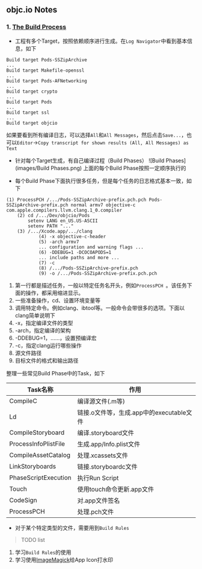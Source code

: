 ## objc.io Notes

### 1. [The Build Process](https://www.objc.io/issues/6-build-tools/build-process/)

* 工程有多个Target，按照依赖顺序进行生成。在`Log Navigator`中看到基本信息，如下

```
Build target Pods-SSZipArchive
...
Build target Makefile-openssl
...
Build target Pods-AFNetworking
...
Build target crypto
...
Build target Pods
...
Build target ssl
...
Build target objcio
```
如果要看到所有编译日志，可以选择`All`和`All Messages`，然后点击`Save...`，也可以`Editor`→`Copy transcript for shown results (All, All Messages) as Text`

* 针对每个Target生成，有自己编译过程（Build Phases）
![Build Phases](images/Build Phases.png)
上面的每个Build Phase按照一定顺序执行的

* 每个Build Phase下面执行很多任务，但是每个任务的日志格式基本一致，如下

```
(1) ProcessPCH /.../Pods-SSZipArchive-prefix.pch.pch Pods-SSZipArchive-prefix.pch normal armv7 objective-c com.apple.compilers.llvm.clang.1_0.compiler
    (2) cd /.../Dev/objcio/Pods
        setenv LANG en_US.US-ASCII
        setenv PATH "..."
    (3) /.../Xcode.app/.../clang 
            (4) -x objective-c-header 
            (5) -arch armv7 
            ... configuration and warning flags ...
            (6) -DDEBUG=1 -DCOCOAPODS=1 
            ... include paths and more ...
            (7) -c 
            (8) /.../Pods-SSZipArchive-prefix.pch 
            (9) -o /.../Pods-SSZipArchive-prefix.pch.pch
```


1. 第一行都是描述任务，一般以特定任务名开头，例如`ProcessPCH `。该任务下面的操作，都采用缩进显示。
2. 一些准备操作，cd、设置环境变量等
3. 调用特定命令。例如clang、ibtool等。一般命令会带很多的选项。下面以clang简单说明下
4. -x，指定编译文件的类型
5. -arch，指定编译的架构
6. -DDEBUG=1，……，设置预编译宏
7. -c，指定clang运行哪些操作
8. 源文件路径
9. 目标文件的格式和输出路径

整理一些常见Build Phase中的Task，如下

| Task名称 | 作用 |
|---|---|
| CompileC | 编译源文件(.m等) |
| Ld | 链接.o文件等，生成.app中的executable文件 |
| CompileStoryboard | 编译.storyboard文件 |
| ProcessInfoPlistFile | 生成.app/Info.plist文件 |
| CompileAssetCatalog | 处理.xcassets文件 | 
| LinkStoryboards | 链接.storyboardc文件 |
| PhaseScriptExecution | 执行Run Script |
| Touch | 使用touch命令更新.app文件 |
| CodeSign | 对.app文件签名 |
| ProcessPCH | 处理.pch文件 |

* 对于某个特定类型的文件，需要用到`Build Rules`

>
> TODO list
>
1. 学习`Build Rules`的使用
2. 学习使用[ImageMagick](https://github.com/krzysztofzablocki/Bootstrap)给App Icon打水印


